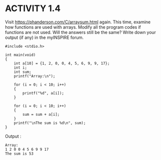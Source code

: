 # ACTIVITY 1.4

Visit https://phanderson.com/C/arraysum.html again. This time, examine how functions are used with arrays. Modify all the program codes if functions are not used. Will the answers still be the same? Write down your output (if any) in the myINSPIRE forum.
```
#include <stdio.h>

int main(void)
{
    int a[10] = {1, 2, 0, 0, 4, 5, 6, 9, 9, 17};
    int i;
    int sum;
    printf("Array:\n");

    for (i = 0; i < 10; i++)
    {
        printf("%d", a[i]);
    }

    for (i = 0; i < 10; i++)
    {
        sum = sum + a[i];
    }
    printf("\nThe sum is %d\n", sum);
}
```
Output :
```
Array:
1 2 0 0 4 5 6 9 9 17 
The sum is 53
```
